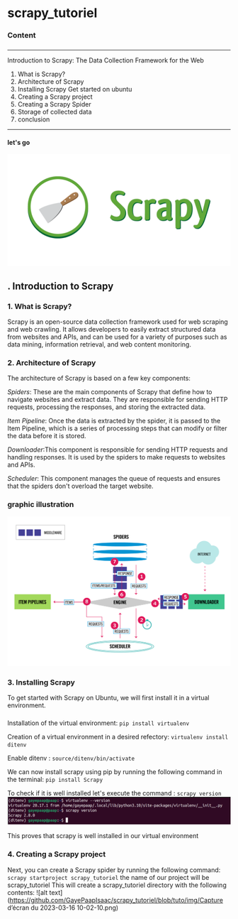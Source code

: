 # scrapy_tutoriel
### Content
###
---
 Introduction to Scrapy: The Data Collection Framework for the Web
1. What is Scrapy?
2. Architecture of Scrapy       
3. Installing Scrapy
     Get started on ubuntu
4. Creating a Scrapy project
5. Creating a Scrapy Spider
6. Storage of collected data
7. conclusion
---
#### let's go
![alt text](https://github.com/GayePaapIsaac/scrapy_tutoriel/blob/tuto/img/logoscrapy.png)

## . Introduction to Scrapy
### 1. What is Scrapy?
Scrapy is an open-source data collection framework used for web scraping and web crawling. It allows developers to easily extract structured data from websites and APIs, and can be used for a variety of purposes such as data mining, information retrieval, and web content monitoring.


### 2. Architecture of Scrapy
The architecture of Scrapy is based on a few key components:

*Spiders*: These are the main components of Scrapy that define how to navigate websites and extract data. They are responsible for sending HTTP requests, processing the responses, and storing the extracted data.

*Item Pipeline*: Once the data is extracted by the spider, it is passed to the Item Pipeline, which is a series of processing steps that can modify or filter the data before it is stored.

*Downloader*:This component is responsible for sending HTTP requests and handling responses. It is used by the spiders to make requests to websites and APIs.

*Scheduler*: This component manages the queue of requests and ensures that the spiders don't overload the target website.

### graphic illustration
![alt text](https://github.com/GayePaapIsaac/scrapy_tutoriel/blob/tuto/img/scrapy_architecture_02.png)

### 3. Installing Scrapy
To get started with Scrapy on Ubuntu, we will first install it in a virtual environment.
##### 
Installation of the virtual environment:
`pip install virtualenv`

Creation of a virtual environment in a desired refectory:
`virtualenv install ditenv`

Enable ditenv :
`source/ditenv/bin/activate`

 We can now install scrapy using pip by running the following command in the terminal:
 `pip install Scrapy`
 
 To check if it is well installed let's execute the command : `scrapy version `
 ![alt text](https://github.com/GayePaapIsaac/scrapy_tutoriel/blob/tuto/img/activationvirtualenv.png)
 
This proves that scrapy is well installed in our virtual environment

### 4. Creating a Scrapy project
Next, you can create a Scrapy spider by running the following command: 
`scrapy startproject scrapy_tutoriel` 
the name of our project will be scrapy_tutoriel
This will create a scrapy_tutoriel directory with the following contents:
![alt text](https://github.com/GayePaapIsaac/scrapy_tutoriel/blob/tuto/img/Capture d’écran du 2023-03-16 10-02-10.png)
 

